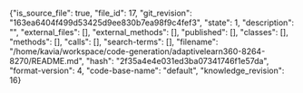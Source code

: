 {"is_source_file": true, "file_id": 17, "git_revision": "163ea6404f499d53425d9ee830b7ea98f9c4fef3", "state": 1, "description": "", "external_files": [], "external_methods": [], "published": [], "classes": [], "methods": [], "calls": [], "search-terms": [], "filename": "/home/kavia/workspace/code-generation/adaptivelearn360-8264-8270/README.md", "hash": "2f35a4e4e031ed3ba07341746f1e57da", "format-version": 4, "code-base-name": "default", "knowledge_revision": 16}